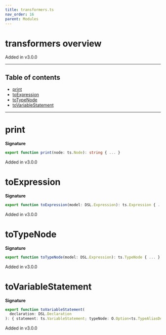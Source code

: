 ```yaml
---
title: transformers.ts
nav_order: 16
parent: Modules
---
```


# transformers overview

Added in v3.0.0

---

<h2 class="text-delta">Table of contents</h2>

- [print](#print)
- [toExpression](#toexpression)
- [toTypeNode](#totypenode)
- [toVariableStatement](#tovariablestatement)

---

# print

**Signature**

```ts
export function print(node: ts.Node): string { ... }
```

Added in v3.0.0

# toExpression

**Signature**

```ts
export function toExpression(model: DSL.Expression): ts.Expression { ... }
```

Added in v3.0.0

# toTypeNode

**Signature**

```ts
export function toTypeNode(model: DSL.Expression): ts.TypeNode { ... }
```

Added in v3.0.0

# toVariableStatement

**Signature**

```ts
export function toVariableStatement(
  declaration: DSL.Declaration
): { statement: ts.VariableStatement; typeNode: O.Option<ts.TypeAliasDeclaration> } { ... }
```

Added in v3.0.0
